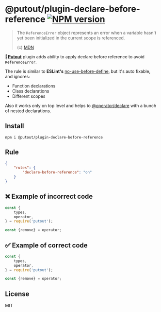 # @putout/plugin-declare-before-reference [![NPM version][NPMIMGURL]][NPMURL]

[NPMIMGURL]: https://img.shields.io/npm/v/@putout/plugin-declare-before-reference.svg?style=flat&longCache=true
[NPMURL]: https://npmjs.org/package/@putout/plugin-declare-before-reference "npm"

> The `ReferenceError` object represents an error when a variable hasn't yet been initialized in the current scope is referenced.
>
> (c) [MDN](https://developer.mozilla.org/en-US/docs/Web/JavaScript/Reference/Global_Objects/ReferenceError)

🐊[**Putout**](https://github.com/coderaiser/putout) plugin adds ability to apply declare before reference to avoid `ReferenceError`.

The rule is similar to **ESLint's** [no-use-before-define](https://eslint.org/docs/rules/no-use-before-define), but it's auto fixable,
and ignores:
- Function declarations
- Class declarations
- Different scopes

Also it works only on top level and helps to [@operator/declare](https://github.com/coderaiser/putout/tree/master/packages/operator-declare#readme) with a bunch of nested declarations.


## Install

```
npm i @putout/plugin-declare-before-reference
```

## Rule

```json
{
    "rules": {
        "declare-before-reference": "on"
    }
}
```

## ❌ Example of incorrect code

```js
const {
    types,
    operator,
} = require('putout');

const {remove} = operator;
```

## ✅ Example of correct code

```js
const {
    types,
    operator,
} = require('putout');

const {remove} = operator;
```

## License

MIT

